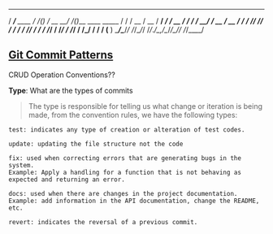    ______            __       _ __          __  _                 
  / ____/___  ____  / /______(_) /_  __  __/ /_(_)___  ____  _____
 / /   / __ \/ __ \/ __/ ___/ / __ \/ / / / __/ / __ \/ __ \/ ___/
/ /___/ /_/ / / / / /_/ /  / / /_/ / /_/ / /_/ / /_/ / / / (__  ) 
\____/\____/_/ /_/\__/_/  /_/_.___/\__,_/\__/_/\____/_/ /_/____/  
                                                                  


## [Git Commit Patterns](https://dev.to/hornet_daemon/git-commit-patterns-5dm7)

CRUD Operation Conventions??

**Type**: What are the types of commits

> The type is responsible for telling us what change or iteration is being made, from the convention rules, we have the following types:

    test: indicates any type of creation or alteration of test codes.

    update: updating the file structure not the code

    fix: used when correcting errors that are generating bugs in the system.
    Example: Apply a handling for a function that is not behaving as expected and returning an error.

    docs: used when there are changes in the project documentation.
    Example: add information in the API documentation, change the README, etc.

    revert: indicates the reversal of a previous commit.
